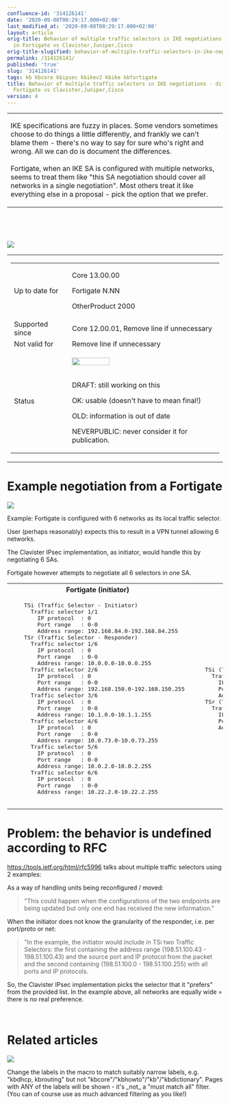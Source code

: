 ```yaml
---
confluence-id: '314126141'
date: '2020-09-08T00:29:17.000+02:00'
last_modified_at: '2020-09-08T00:29:17.000+02:00'
layout: article
orig-title: Behavior of multiple traffic selectors in IKE negotiations - differences
  in Fortigate vs Clavister,Juniper,Cisco
orig-title-slugified: behavior-of-multiple-traffic-selectors-in-ike-negotiations---differences-in-fortigate-vs-clavister-juniper-cisco
permalink: /314126141/
published: 'true'
slug: '314126141'
tags: kb kbcore kbipsec kbikev2 kbike kbfortigate
title: Behavior of multiple traffic selectors in IKE negotiations - differences in
  Fortigate vs Clavister,Juniper,Cisco
version: 4
---
```


<div class="contentLayout2">
<div class="columnLayout two-equal" data-layout="two-equal">
<div class="cell normal" data-type="normal">
<div class="innerCell">
<table class="wysiwyg-macro" data-macro-name="excerpt" data-macro-id="2a6e168f-b284-4015-a70f-5110bdc4ede8" data-macro-parameters="atlassian-macro-output-type=INLINE" data-macro-schema-version="1" style="background-image: url(/plugins/servlet/confluence/placeholder/macro-heading?definition=e2V4Y2VycHQ6YXRsYXNzaWFuLW1hY3JvLW91dHB1dC10eXBlPUlOTElORX0&amp;locale=en_GB&amp;version=2); background-repeat: no-repeat;" data-macro-body-type="RICH_TEXT"><tr><td class="wysiwyg-macro-body"><p>IKE specifications are fuzzy in places. Some vendors sometimes choose to do things a little differently, and frankly we can't blame them - there's no way to say for sure who's right and wrong. All we can do is document the differences.<br /><br />Fortigate, when an IKE SA is configured with multiple networks, seems to treat them like &quot;this SA negotiation should cover all networks in a single negotiation&quot;. Most others treat it like everything else in a proposal - pick the option that we prefer.</p></td></tr></table><p><br /></p><p><br /></p><p><img class="editor-inline-macro" src="/plugins/servlet/confluence/placeholder/macro?definition=e3RvY30&amp;locale=en_GB&amp;version=2" data-macro-name="toc" data-macro-id="b14ec6bf-c24f-4c52-ae96-1779f5f720df" data-macro-schema-version="1"></p></div>
</div>
<div class="cell normal" data-type="normal">
<div class="innerCell">
<table class="wysiwyg-macro" data-macro-name="details" data-macro-id="d6c80c04-42e9-45c0-8446-1df87ed8ca22" data-macro-schema-version="1" style="background-image: url(/plugins/servlet/confluence/placeholder/macro-heading?definition=e2RldGFpbHN9&amp;locale=en_GB&amp;version=2); background-repeat: no-repeat;" data-macro-body-type="RICH_TEXT"><tr><td class="wysiwyg-macro-body"><table class="wrapped confluenceTable"><colgroup> <col /> <col /> </colgroup><tbody><tr><td class="confluenceTd"><p>Up to date for</p></td><td class="confluenceTd"><p>Core 13.00.00</p><p>Fortigate N.NN</p><p><span class="text-placeholder">OtherProduct 2000 </span></p></td></tr><tr><td colspan="1" class="confluenceTd">Supported since</td><td colspan="1" class="confluenceTd"><span class="text-placeholder">Core 12.00.01, Remove line if unnecessary </span></td></tr><tr><td colspan="1" class="confluenceTd">Not valid for</td><td colspan="1" class="confluenceTd"><span class="text-placeholder">Remove line if unnecessary </span></td></tr><tr><td colspan="1" class="confluenceTd">Status</td><td colspan="1" class="confluenceTd"><div class="content-wrapper"><p><img class="editor-inline-macro" height="18" width="88" src="/plugins/servlet/status-macro/placeholder?title=OK&amp;colour=Green" data-macro-name="status" data-macro-id="c93968a5-93d1-4dbf-a493-c70a1f8a284a" data-macro-parameters="colour=Green|title=OK" data-macro-schema-version="1"><br /> </p><p><span class="text-placeholder">DRAFT: still working on this </span></p><p><span class="text-placeholder">OK: usable (doesn't have to mean final!) </span></p><p><span class="text-placeholder">OLD: information is out of date </span></p><p><span class="text-placeholder">NEVERPUBLIC: never consider it for publication.</span></p></div></td></tr></tbody></table></td></tr></table></div>
</div>
</div>
<div class="columnLayout single" data-layout="single">
<div class="cell normal" data-type="normal">
<div class="innerCell">
<h1>Example negotiation from a Fortigate</h1><p><img class="editor-inline-macro" src="/plugins/servlet/confluence/placeholder/macro?definition=e2ppcmE6a2V5PVRJQy0yOTc3MX0=&amp;locale=en_GB" data-macro-name="jira" data-macro-id="d8717671-3aa6-4368-8806-8556b282b593" data-macro-parameters="columns=key,summary,type,created,updated,due,assignee,reporter,priority,status,resolution|key=TIC-29771|server=Clavister JIRA|serverId=3aa38841-2d2f-3a6e-862d-31e643fb0cf1" data-macro-schema-version="1"></p><p>Example: Fortigate is configured with 6 networks as its local traffic selector.</p><p>User (perhaps reasonably) expects this to result in a VPN tunnel allowing 6 networks.</p><p>The Clavister IPsec implementation, as initiator, would handle this by negotiating 6 SAs.</p><p>Fortigate however attempts to negotiate all 6 selectors in one SA.</p><table class="wrapped confluenceTable"><colgroup> <col /> <col /> </colgroup><tbody><tr><th class="confluenceTh">Fortigate (initiator)</th><th class="confluenceTh">Clavister (responder)</th></tr><tr><td class="confluenceTd"><pre>    TSi (Traffic Selector - Initiator)
      Traffic selector 1/1
        IP protocol  : 0
        Port range   : 0-0
        Address range: 192.168.84.0-192.168.84.255
    TSr (Traffic Selector - Responder)
      Traffic selector 1/6
        IP protocol  : 0
        Port range   : 0-0
        Address range: 10.0.0.0-10.0.0.255
      Traffic selector 2/6
        IP protocol  : 0
        Port range   : 0-0
        Address range: 192.168.150.0-192.168.150.255
      Traffic selector 3/6
        IP protocol  : 0
        Port range   : 0-0
        Address range: 10.1.0.0-10.1.1.255
      Traffic selector 4/6
        IP protocol  : 0
        Port range   : 0-0
        Address range: 10.0.73.0-10.0.73.255
      Traffic selector 5/6
        IP protocol  : 0
        Port range   : 0-0
        Address range: 10.0.2.0-10.0.2.255
      Traffic selector 6/6
        IP protocol  : 0
        Port range   : 0-0
        Address range: 10.22.2.0-10.22.2.255
              </pre></td><td class="confluenceTd"><pre>    TSi (Traffic Selector - Initiator)
      Traffic selector 1/1
        IP protocol  : 0
        Port range   : 0-0
        Address range: 192.168.84.0-192.168.84.255
    TSr (Traffic Selector - Responder)
      Traffic selector 1/1
        IP protocol  : 0
        Port range   : 0-0
        Address range: 10.0.2.0-10.0.2.255
            </pre></td></tr></tbody></table><h1>Problem: the behavior is undefined according to RFC</h1><p><a href="https://tools.ietf.org/html/rfc5996">https://tools.ietf.org/html/rfc5996</a> talks about multiple traffic selectors using 2 examples:</p><p>As a way of handling units being reconfigured / moved:</p><blockquote><p>&quot;This could happen when the configurations of the two endpoints are being updated but only one end has received the new information.&quot;</p></blockquote><p>When the initiator does not know the granularity of the responder, i.e. per port/proto or net:</p><blockquote><p>&quot;In the example, the initiator would include in TSi two Traffic Selectors: the first containing the address range (198.51.100.43 - 198.51.100.43) and the source port and IP protocol from the packet and the second containing (198.51.100.0 - 198.51.100.255) with all ports and IP protocols.</p></blockquote><p>So, the Clavister IPsec implementation picks the selector that it &quot;prefers&quot; from the provided list. In the example above, all networks are equally wide = there is no real preference.</p><p><br /></p></div>
</div>
</div>
<div class="columnLayout single" data-layout="single">
<div class="cell normal" data-type="normal">
<div class="innerCell">
<h1>Related articles</h1><p><img class="editor-inline-macro" src="/plugins/servlet/confluence/placeholder/macro?definition=e2NvbnRlbnRieWxhYmVsOnNvcnQ9bW9kaWZpZWR8ZXhjZXJwdFR5cGU9cmljaCBjb250ZW50fGNxbD1sYWJlbCBpbiAoImtiaXBzZWMiLCJrYmlrZSIsImtiaWtldjIiKSBhbmQgdHlwZSA9ICJwYWdlIn0&amp;locale=en_GB&amp;version=2" data-macro-name="contentbylabel" data-macro-id="f9c1fe75-79b4-4099-bb85-e7e166e0b7bd" data-macro-parameters="cql=label in (&quot;kbipsec&quot;,&quot;kbike&quot;,&quot;kbikev2&quot;) and type \= &quot;page&quot;|excerptType=rich content|sort=modified" data-macro-schema-version="3"></p><p><span class="text-placeholder"> Change the labels in the macro to match suitably narrow labels, e.g. "kbdhcp, kbrouting" but not "kbcore"/"kbhowto"/"kb"/"kbdictionary". Pages with ANY of the labels will be shown - it's _not_ a "must match all" filter. (You can of course use as much advanced filtering as you like!) </span></p><p><br /></p><p><br /></p></div>
</div>
</div>
</div>
